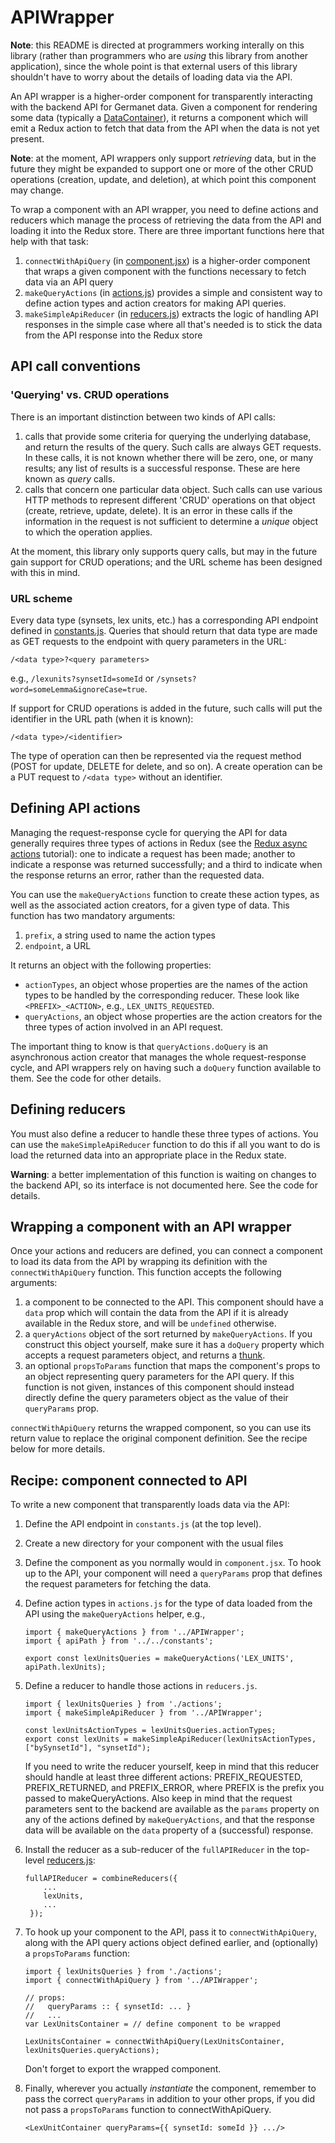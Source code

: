 # APIWrapper

**Note**: this README is directed at programmers working interally on
this library (rather than programmers who are *using* this library
from another application), since the whole point is that external
users of this library shouldn't have to worry about the details of
loading data via the API.

An API wrapper is a higher-order component for transparently
interacting with the backend API for Germanet data.  Given a component
for rendering some data (typically a
[DataContainer](../DataContainer)), it returns a component which will
emit a Redux action to fetch that data from the API when the data is
not yet present.

**Note**: at the moment, API wrappers only support *retrieving* data,
but in the future they might be expanded to support one or more of the
other CRUD operations (creation, update, and deletion), at which point
this component may change.

To wrap a component with an API wrapper, you need to define actions
and reducers which manage the process of retrieving the data from the
API and loading it into the Redux store.  There are three important
functions here that help with that task:

1. `connectWithApiQuery` (in [component.jsx](./component.jsx)) is a
    higher-order component that wraps a given component with the
    functions necessary to fetch data via an API query
2. `makeQueryActions` (in [actions.js](./actions.js)) provides a simple
    and consistent way to define action types and action creators for
    making API queries.
3. `makeSimpleApiReducer` (in [reducers.js](./reducers.js)) extracts
    the logic of handling API responses in the simple case where all
    that's needed is to stick the data from the API response into the
    Redux store

## API call conventions

### 'Querying' vs. CRUD operations

There is an important distinction between two kinds of API calls:

  1. calls that provide some criteria for querying the underlying
     database, and return the results of the query.  Such calls are
     always GET requests.  In these calls, it is not known whether
     there will be zero, one, or many results; any list of results is
     a successful response.  These are here known as *query* calls.
  2. calls that concern one particular data object.  Such calls
     can use various HTTP methods to represent different 'CRUD'
     operations on that object (create, retrieve, update, delete).  It
     is an error in these calls if the information in the request is
     not sufficient to determine a *unique* object to which the
     operation applies.
     
At the moment, this library only supports query calls, but may in the
future gain support for CRUD operations; and the URL scheme has been
designed with this in mind.
  
### URL scheme

Every data type (synsets, lex units, etc.) has a corresponding API
endpoint defined in [constants.js](../../constants.js).  Queries that
should return that data type are made as GET requests to the endpoint
with query parameters in the URL:

```
/<data type>?<query parameters>
```

e.g., `/lexunits?synsetId=someId` or `/synsets?word=someLemma&ignoreCase=true`.

If support for CRUD operations is added in the future, such calls will
put the identifier in the URL path (when it is known):

```
/<data type>/<identifier>
```

The type of operation can then be represented via the request method
(POST for update, DELETE for delete, and so on).  A create operation
can be a PUT request to `/<data type>` without an identifier.

## Defining API actions

Managing the request-response cycle for querying the API for data
generally requires three types of actions in Redux (see the [Redux
async actions](https://redux.js.org/advanced/async-actions) tutorial):
one to indicate a request has been made; another to indicate a
response was returned successfully; and a third to indicate when the
response returns an error, rather than the requested data.

You can use the `makeQueryActions` function to create these action
types, as well as the associated action creators, for a given type of
data.  This function has two mandatory arguments:

  1. `prefix`, a string used to name the action types
  2. `endpoint`, a URL

It returns an object with the following properties:

  - `actionTypes`, an object whose properties are the names of the
    action types to be handled by the corresponding reducer.  These
    look like `<PREFIX>_<ACTION>`, e.g., `LEX_UNITS_REQUESTED`.
  - `queryActions`, an object whose properties are the action creators
    for the three types of action involved in an API request.

The important thing to know is that `queryActions.doQuery` is an
asynchronous action creator that manages the whole request-response
cycle, and API wrappers rely on having such a `doQuery` function
available to them.  See the code for other details.

## Defining reducers

You must also define a reducer to handle these three types of
actions.  You can use the `makeSimpleApiReducer` function to do this
if all you want to do is load the returned data into an appropriate
place in the Redux state.

**Warning**: a better implementation of this function is waiting on
changes to the backend API, so its interface is not documented here.
See the code for details.

## Wrapping a component with an API wrapper

Once your actions and reducers are defined, you can connect a
component to load its data from the API by wrapping its definition
with the `connectWithApiQuery` function.  This function accepts the
following arguments:

  1. a component to be connected to the API.  This component should
     have a `data` prop which will contain the data from the API if it
     is already available in the Redux store, and will be `undefined`
     otherwise.
  1. a `queryActions` object of the sort returned by
     `makeQueryActions`. If you construct this object yourself, make
     sure it has a `doQuery` property which accepts a request
     parameters object, and returns a
     [thunk](https://redux.js.org/advanced/async-actions#async-action-creators).
  1. an optional `propsToParams` function that maps the component's
     props to an object representing query parameters for the API
     query.  If this function is not given, instances of this
     component should instead directly define the query parameters
     object as the value of their `queryParams` prop.

`connectWithApiQuery` returns the wrapped component, so you can use its
return value to replace the original component definition.  See the
recipe below for more details.

## Recipe: component connected to API

To write a new component that transparently loads data via the API:

  1. Define the API endpoint in `constants.js` (at the top level).
  
  1. Create a new directory for your component with the usual files

  1. Define the component as you normally would in `component.jsx`.
     To hook up to the API, your component will need a `queryParams`
     prop that defines the request parameters for fetching the data.

  1. Define action types in `actions.js` for the type of data loaded
     from the API using the `makeQueryActions` helper, e.g.,
     ```
     import { makeQueryActions } from '../APIWrapper';
     import { apiPath } from '../../constants';
     
     export const lexUnitsQueries = makeQueryActions('LEX_UNITS', apiPath.lexUnits);
     ```
     
  1. Define a reducer to handle those actions in `reducers.js`.
     ```
     import { lexUnitsQueries } from './actions';
     import { makeSimpleApiReducer } from '../APIWrapper';

     const lexUnitsActionTypes = lexUnitsQueries.actionTypes;
     export const lexUnits = makeSimpleApiReducer(lexUnitsActionTypes, ["bySynsetId"], "synsetId");
     ```

     If you need to write the reducer yourself, keep in mind that this
     reducer should handle at least three different actions:
     PREFIX_REQUESTED, PREFIX_RETURNED, and PREFIX_ERROR, where PREFIX
     is the prefix you passed to makeQueryActions.  Also keep in mind
     that the request parameters sent to the backend are available as
     the `params` property on any of the actions defined by
     `makeQueryActions`, and that the response data will be available on
     the `data` property of a (successful) response.

  1. Install the reducer as a sub-reducer of the `fullAPIReducer` in the
     top-level [reducers.js](../../reducers.js):
     ```
     fullAPIReducer = combineReducers({
         ...
         lexUnits,
         ...
      });
     ```
     
  1. To hook up your component to the API, pass it to
     `connectWithApiQuery`, along with the API query actions object
     defined earlier, and (optionally) a `propsToParams` function: 
     ```
     import { lexUnitsQueries } from './actions';
     import { connectWithApiQuery } from '../APIWrapper';

     // props:
     //   queryParams :: { synsetId: ... }
     //   ...
     var LexUnitsContainer = // define component to be wrapped

     LexUnitsContainer = connectWithApiQuery(LexUnitsContainer, lexUnitsQueries.queryActions);
     ```
     Don't forget to export the wrapped component.

  1. Finally, wherever you actually *instantiate* the component,
     remember to pass the correct `queryParams` in addition to your
     other props, if you did not pass a `propsToParams` function to connectWithApiQuery.
     ```
     <LexUnitContainer queryParams={{ synsetId: someId }} .../>
     ```
     
     
